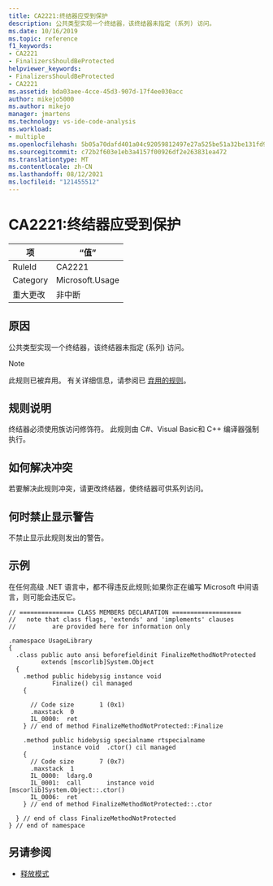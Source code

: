 ```yaml
---
title: CA2221:终结器应受到保护
description: 公共类型实现一个终结器，该终结器未指定 (系列) 访问。
ms.date: 10/16/2019
ms.topic: reference
f1_keywords:
- CA2221
- FinalizersShouldBeProtected
helpviewer_keywords:
- FinalizersShouldBeProtected
- CA2221
ms.assetid: bda03aee-4cce-45d3-907d-17f4ee030acc
author: mikejo5000
ms.author: mikejo
manager: jmartens
ms.technology: vs-ide-code-analysis
ms.workload:
- multiple
ms.openlocfilehash: 5b05a70dafd401a04c92059812497e27a525be51a32be131fd98d5fbfe1279e6
ms.sourcegitcommit: c72b2f603e1eb3a4157f00926df2e263831ea472
ms.translationtype: MT
ms.contentlocale: zh-CN
ms.lasthandoff: 08/12/2021
ms.locfileid: "121455512"
---
```

# <a name="ca2221-finalizers-should-be-protected"></a>CA2221:终结器应受到保护

|项|“值”|
|-|-|
|RuleId|CA2221|
|Category|Microsoft.Usage|
|重大更改|非中断|

## <a name="cause"></a>原因
公共类型实现一个终结器，该终结器未指定 (系列) 访问。

> [!NOTE]
> 此规则已被弃用。 有关详细信息，请参阅已 [弃用的规则](fxcop-unported-deprecated-rules.md)。

## <a name="rule-description"></a>规则说明
终结器必须使用族访问修饰符。 此规则由 C#、Visual Basic和 C++ 编译器强制执行。

## <a name="how-to-fix-violations"></a>如何解决冲突
若要解决此规则冲突，请更改终结器，使终结器可供系列访问。

## <a name="when-to-suppress-warnings"></a>何时禁止显示警告
不禁止显示此规则发出的警告。

## <a name="example"></a>示例
在任何高级 .NET 语言中，都不得违反此规则;如果你正在编写 Microsoft 中间语言，则可能会违反它。

```
// =============== CLASS MEMBERS DECLARATION ===================
//   note that class flags, 'extends' and 'implements' clauses
//          are provided here for information only

.namespace UsageLibrary
{
  .class public auto ansi beforefieldinit FinalizeMethodNotProtected
         extends [mscorlib]System.Object
  {
    .method public hidebysig instance void
            Finalize() cil managed
    {

      // Code size       1 (0x1)
      .maxstack  0
      IL_0000:  ret
    } // end of method FinalizeMethodNotProtected::Finalize

    .method public hidebysig specialname rtspecialname
            instance void  .ctor() cil managed
    {
      // Code size       7 (0x7)
      .maxstack  1
      IL_0000:  ldarg.0
      IL_0001:  call       instance void [mscorlib]System.Object::.ctor()
      IL_0006:  ret
    } // end of method FinalizeMethodNotProtected::.ctor

  } // end of class FinalizeMethodNotProtected
} // end of namespace
```

## <a name="see-also"></a>另请参阅

- [释放模式](/dotnet/standard/design-guidelines/dispose-pattern)
